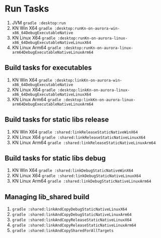 # Run Tasks

1. JVM `gradle :desktop:run`
2. KN Win X64 `gradle :desktop:runKn-on-aurora-win-x86_64DebugExecutableNative`
3. KN Linux X64 `gradle :desktop:runKn-on-aurora-linux-x86_64DebugExecutableNativeLinuxX64`
4. KN Linux Arm64 `gradle :desktop:runKn-on-aurora-linux-arm64DebugExecutableNativeLinuxArm64`

## Build tasks for executables

1. KN Win X64 `gradle :desktop:linkKn-on-aurora-win-x86_64DebugExecutableNative`
2. KN Linux X64 `gradle :desktop:linkKn-on-aurora-linux-x86_64DebugExecutableNativeLinuxX64`
3. KN Linux Arm64 `gradle :desktop:linkKn-on-aurora-linux-arm64DebugExecutableNativeLinuxArm64`

## Build tasks for static libs release

1. KN Win X64 `gradle :shared:linkReleaseStaticNativeWinX64`
2. KN Linux X64 `gradle :shared:linkReleaseStaticNativeLinuxX64`
3. KN Linux Arm64 `gradle :shared:linkReleaseStaticNativeLinuxArm64`

## Build tasks for static libs debug

1. KN Win X64 `gradle :shared:linkDebugStaticNativeWinX64`
2. KN Linux X64 `gradle :shared:linkDebugStaticNativeLinuxX64`
3. KN Linux Arm64 `gradle :shared:linkDebugStaticNativeLinuxArm64`

## Managing lib_shared build

1. `gradle :shared:linkAndCopyDebugStaticNativeLinuxX64` 
2. `gradle :shared:linkAndCopyDebugStaticNativeLinuxArm64` 
3. `gradle :shared:linkAndCopyReleaseStaticNativeLinuxX64` 
4. `gradle :shared:linkAndCopyReleaseStaticNativeLinuxArm64` 
5. `gradle :shared:linkAndCopySharedForAllTargets`